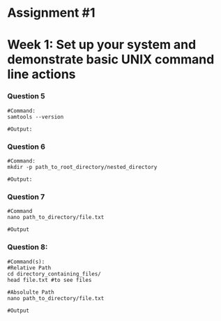 # Assignment #1
# Week 1: Set up your system and demonstrate basic UNIX command line actions
### Question 5
```
#Command: 
samtools --version

#Output:

```

### Question 6
```
#Command:
mkdir -p path_to_root_directory/nested_directory

#Output:

```
### Question 7
```
#Command
nano path_to_directory/file.txt

#Output

```
### Question 8: 
```
#Command(s):
#Relative Path
cd directory_containing_files/
head file.txt #to see files

#Absolulte Path
nano path_to_directory/file.txt

#Output

```
